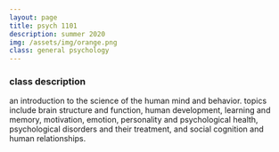 ```yaml
---
layout: page
title: psych 1101
description: summer 2020
img: /assets/img/orange.png
class: general psychology
---
```

### class description
an introduction to the science of the human mind and behavior. topics include brain structure and function, human development, learning and memory, motivation, emotion, personality and psychological health, psychological disorders and their treatment, and social cognition and human relationships.
